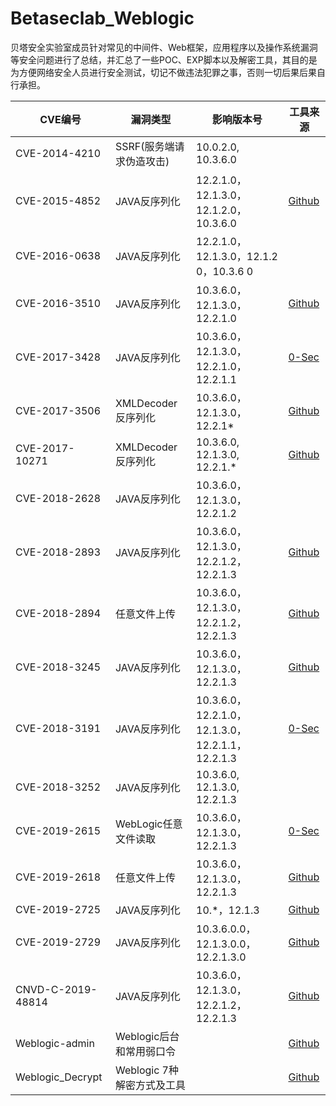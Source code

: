 # Betaseclab_Weblogic
贝塔安全实验室成员针对常见的中间件、Web框架，应用程序以及操作系统漏洞等安全问题进行了总结，并汇总了一些POC、EXP脚本以及解密工具，其目的是为方便网络安全人员进行安全测试，切记不做违法犯罪之事，否则一切后果后果自行承担。

| CVE编号    | 漏洞类型 | 影响版本号 | 工具来源 |
| ------------- | ----------- | ----------- | ----------- |
| CVE-2014-4210 | SSRF(服务端请求伪造攻击) | 10.0.2.0, 10.3.6.0 |   |
| CVE-2015-4852 | JAVA反序列化 | 12.2.1.0，12.1.3.0，12.1.2.0，10.3.6.0 | [Github](https://github.com/koutto/jok3r-pocs) |
| CVE-2016-0638 | JAVA反序列化 | 12.2.1.0，12.1.3.0，12.1.2 0，10.3.6 0 |   |
| CVE-2016-3510 | JAVA反序列化 | 10.3.6.0，12.1.3.0，12.2.1.0 | [Github](https://github.com/koutto/jok3r-pocs) |
| CVE-2017-3428 | JAVA反序列化 | 10.3.6.0，12.1.3.0，12.2.1.0，12.2.1.1 | [0-Sec](http://www.0-sec.org/download/CVE-2017-3248.rar) |
| CVE-2017-3506 | XMLDecoder反序列化 | 10.3.6.0，12.1.3.0，12.2.1* | [Github](https://github.com/ianxtianxt/CVE-2017-3506) |
| CVE-2017-10271 | XMLDecoder反序列化 | 10.3.6.0, 12.1.3.0, 12.2.1.* | [Github](https://github.com/jas502n/CVE-2018-2628) |
| CVE-2018-2628 | JAVA反序列化 | 10.3.6.0，12.1.3.0，12.2.1.2 |   |
| CVE-2018-2893 | JAVA反序列化 | 10.3.6.0，12.1.3.0，12.2.1.2，12.2.1.3 | [Github](https://github.com/qianl0ng/CVE-2018-2893) |
| CVE-2018-2894 | 任意文件上传 | 10.3.6.0，12.1.3.0，12.2.1.2，12.2.1.3 | [Github](https://github.com/jas502n/CVE-2018-2894) |
| CVE-2018-3245 | JAVA反序列化 | 10.3.6.0，12.1.3.0，12.2.1.3 | [Github](https://github.com/pyn3rd/CVE-2018-3245) |
| CVE-2018-3191 | JAVA反序列化 | 10.3.6.0，12.2.1.0，12.1.3.0，12.2.1.1，12.2.1.3 | [0-Sec](http://0-sec.org/download/CVE-2018-3191.zip) |
| CVE-2018-3252 | JAVA反序列化 | 10.3.6.0, 12.1.3.0, 12.2.1.3 |   |
| CVE-2019-2615 | WebLogic任意文件读取 | 10.3.6.0，12.1.3.0，12.2.1.3 | [0-Sec](https://github.com/chiaifan/CVE-2019-2615) |
| CVE-2019-2618 | 任意文件上传 | 10.3.6.0，12.1.3.0，12.2.1.3 | [Github](https://github.com/jas502n/cve-2019-2618) |
| CVE-2019-2725 | JAVA反序列化 | 10.*，12.1.3 | [Github](https://github.com/ianxtianxt/CVE-2019-2725) |
| CVE-2019-2729 | JAVA反序列化 | 10.3.6.0.0，12.1.3.0.0，12.2.1.3.0 | [Github](https://github.com/black-mirror/Weblogic) |
| CNVD-C-2019-48814 | JAVA反序列化 | 10.3.6.0，12.1.3.0，12.2.1.2，12.2.1.3 | [Github](https://github.com/bigsizeme/CNVD-C-2019-48814) |
| Weblogic-admin | Weblogic后台和常用弱口令 |   | [Github](https://github.com/rabbitmask/WeblogicWeakPwd) |
| Weblogic_Decrypt | Weblogic 7种解密方式及工具 |   | [Github](https://github.com/TideSec/Decrypt_Weblogic_Password) |
